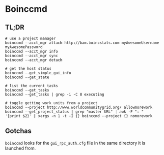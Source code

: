 # Boinccmd

## TL;DR

```shell
# use a project manager
boinccmd --acct_mgr attach http://bam.boincstats.com myAwesomeUsername myAwesomePassword
boinccmd --acct_mgr info
boinccmd --acct_mgr sync
boinccmd --acct_mgr detach

# get the host status
boinccmd --get_simple_gui_info
boinccmd --get_state

# list the current tasks
boinccmd --get_tasks
boinccmd --get_tasks | grep -i -C 8 executing

# toggle getting work units from a project
boinccmd --project http://www.worldcommunitygrid.org/ allowmorework
boinccmd --get_project_status | grep "master URL" | awk -F ": " '{print $2}' | xargs -n 1 -t -I {} boinccmd --project {} nomorework
```

## Gotchas

`boinccmd` looks for the `gui_rpc_auth.cfg` file in the same directory it is launched from.
